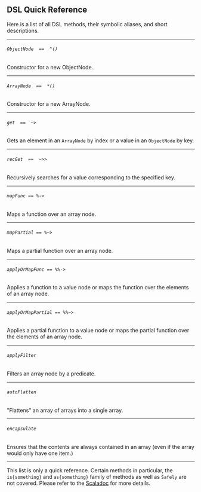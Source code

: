 DSL Quick Reference
-------------------

Here is a list of all DSL methods, their symbolic aliases, and short
descriptions.

---

###### `ObjectNode  ==  ^()`

Constructor for a new ObjectNode.

---

###### `ArrayNode  ==  *()`

Constructor for a new ArrayNode.

---

###### `get  ==  ~>`

Gets an element in an `ArrayNode` by index or a value in an `ObjectNode` by key.

---

###### `recGet  ==  ~>>`

Recursively searches for a value corresponding to the specified key.

---

###### `mapFunc == %->`

Maps a function over an array node.

---

###### `mapPartial == %~>`

Maps a partial function over an array node.

---

###### `applyOrMapFunc == %%->`

Applies a function to a value node or maps the function over the elements of an
array node.

---

###### `applyOrMapPartial == %%~>`

Applies a partial function to a value node or maps the partial function over
the elements of an array node.

---

###### `applyFilter`

Filters an array node by a predicate.

---

###### `autoFlatten`

"Flattens" an array of arrays into a single array.

---

###### `encapsulate`

Ensures that the contents are always contained in an array (even if the array would only have one item.)

---

This list is only a quick reference. Certain methods in particular, the
`is{something}` and `as{something}` family of methods as well as `Safely` are
not covered. Please refer to the [Scaladoc]($scaladocurl$) for more details.
